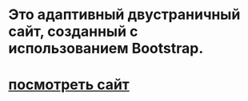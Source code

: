 # Это адаптивный двустраничный сайт, созданный с использованием Bootstrap.

# [посмотреть сайт](https://lidasharova.github.io/personal-page/)
